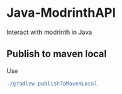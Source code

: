 # Java-ModrinthAPI
Interact with modrinth in Java

## Publish to maven local
Use
```gradle
./gradlew publishToMavenLocal
```
